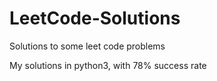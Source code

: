 # LeetCode-Solutions
Solutions to some leet code problems

My solutions in python3, with 78% success rate
